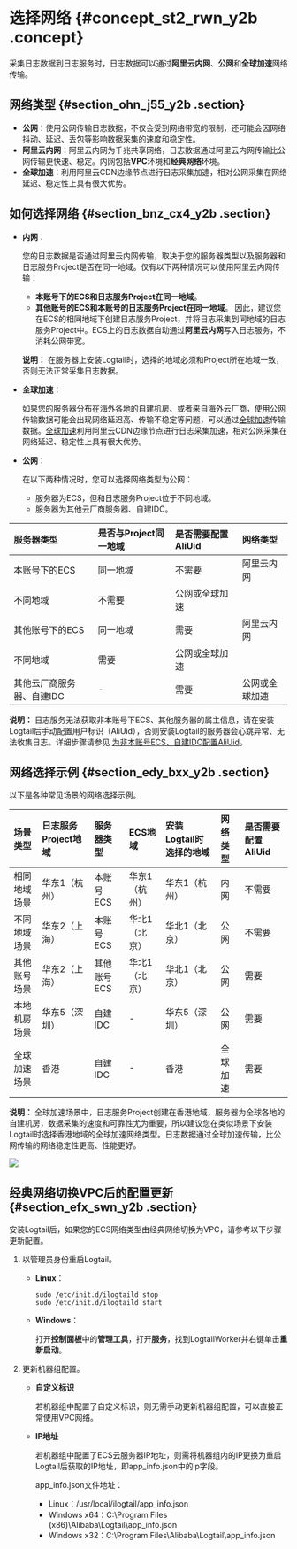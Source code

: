 # 选择网络 {#concept_st2_rwn_y2b .concept}

采集日志数据到日志服务时，日志数据可以通过**阿里云内网**、**公网**和**全球加速**网络传输。

## 网络类型 {#section_ohn_j55_y2b .section}

-   **公网**：使用公网传输日志数据，不仅会受到网络带宽的限制，还可能会因网络抖动、延迟、丢包等影响数据采集的速度和稳定性。
-   **阿里云内网**：阿里云内网为千兆共享网络，日志数据通过阿里云内网传输比公网传输更快速、稳定。内网包括**VPC**环境和**经典网络**环境。
-   **全球加速**：利用阿里云CDN边缘节点进行日志采集加速，相对公网采集在网络延迟、稳定性上具有很大优势。

## 如何选择网络 {#section_bnz_cx4_y2b .section}

-   **内网**：

    您的日志数据是否通过阿里云内网传输，取决于您的服务器类型以及服务器和日志服务Project是否在同一地域。仅有以下两种情况可以使用阿里云内网传输：

    -   **本账号下的ECS和日志服务Project在同一地域**。
    -   **其他账号的ECS和本账号的日志服务Project在同一地域**。
    因此，建议您在ECS的相同地域下创建日志服务Project，并将日志采集到同地域的日志服务Project中。ECS上的日志数据自动通过**阿里云内网**写入日志服务，不消耗公网带宽。

    **说明：** 在服务器上安装Logtail时，选择的地域必须和Project所在地域一致，否则无法正常采集日志数据。

-   **全球加速**：

    如果您的服务器分布在海外各地的自建机房、或者来自海外云厂商，使用公网传输数据可能会出现网络延迟高、传输不稳定等问题，可以通过[全球加速](intl.zh-CN/用户指南/数据采集/采集加速/简介.md)传输数据。[全球加速](intl.zh-CN/用户指南/数据采集/采集加速/简介.md)利用阿里云CDN边缘节点进行日志采集加速，相对公网采集在网络延迟、稳定性上具有很大优势。

-   **公网**：

    在以下两种情况时，您可以选择网络类型为公网：

    -   服务器为ECS，但和日志服务Project位于不同地域。
    -   服务器为其他云厂商服务器、自建IDC。

|服务器类型|是否与Project同一地域|是否需要配置AliUid|网络类型|
|:----|:-------------|:-----------|:---|
|本账号下的ECS|同一地域|不需要|阿里云内网|
|不同地域|不需要|公网或全球加速|
|其他账号下的ECS|同一地域|需要|阿里云内网|
|不同地域|需要|公网或全球加速|
|其他云厂商服务器、自建IDC|-|需要|公网或全球加速|

**说明：** 日志服务无法获取非本账号下ECS、其他服务器的属主信息，请在安装Logtail后手动配置用户标识（AliUid），否则安装Logtail的服务器会心跳异常、无法收集日志。详细步骤请参见 [为非本账号ECS、自建IDC配置AliUid](intl.zh-CN/用户指南/Logtail采集/机器组/为非本账号ECS、自建IDC配置AliUid.md)。

## 网络选择示例 {#section_edy_bxx_y2b .section}

以下是各种常见场景的网络选择示例。

|场景类型|日志服务Project地域|服务器类型|ECS地域|安装Logtail时选择的地域|网络类型|是否需要配置AliUid|
|:---|:------------|:----|:----|:--------------|:---|:-----------|
|相同地域场景|华东1（杭州）|本账号ECS|华东1（杭州）|华东1（杭州）|内网|不需要|
|不同地域场景|华东2（上海）|本账号ECS|华北1（北京）|华北1（北京）|公网|不需要|
|其他账号场景|华东2（上海）|其他账号ECS|华北1（北京）|华北1（北京）|公网|需要|
|本地机房场景|华东5（深圳）|自建IDC|-|华东5（深圳）|公网|需要|
|全球加速场景|香港|自建IDC|-|香港|全球加速|需要|

**说明：** 全球加速场景中，日志服务Project创建在香港地域，服务器为全球各地的自建机房，数据采集的速度和可靠性尤为重要，所以建议您在类似场景下安装Logtail时选择香港地域的全球加速网络类型。日志数据通过全球加速传输，比公网传输的网络稳定性更高、性能更好。

![](http://static-aliyun-doc.oss-cn-hangzhou.aliyuncs.com/assets/img/18799/153715511512057_zh-CN.png)

## 经典网络切换VPC后的配置更新 {#section_efx_swn_y2b .section}

安装Logtail后，如果您的ECS网络类型由经典网络切换为VPC，请参考以下步骤更新配置。

1.  以管理员身份重启Logtail。
    -   **Linux**：

        ```
        sudo /etc/init.d/ilogtaild stop
        sudo /etc/init.d/ilogtaild start
        ```

    -   **Windows**：

        打开**控制面板**中的**管理工具**，打开**服务**，找到LogtailWorker并右键单击**重新启动**。

2.  更新机器组配置。
    -   **自定义标识**

        若机器组中配置了自定义标识，则无需手动更新机器组配置，可以直接正常使用VPC网络。

    -   **IP地址**

        若机器组中配置了ECS云服务器IP地址，则需将机器组内的IP更换为重启Logtail后获取的IP地址，即app\_info.json中的ip字段。

        app\_info.json文件地址：

        -   Linux：/usr/local/ilogtail/app\_info.json
        -   Windows x64：C:\\Program Files \(x86\)\\Alibaba\\Logtail\\app\_info.json
        -   Windows x32：C:\\Program Files\\Alibaba\\Logtail\\app\_info.json

